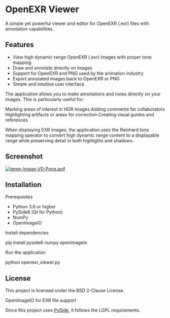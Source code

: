 # OpenEXR Viewer

A simple yet powerful viewer and editor for OpenEXR (.exr) files with annotation capabilities.

## Features

- View high dynamic range OpenEXR (.exr) images with proper tone mapping
- Draw and annotate directly on images
- Support for OpenEXR and PNG used by the animation industry
- Export annotated images back to OpenEXR or PNG
- Simple and intuitive user interface

The application allows you to make annotations and notes directly on your images. This is particularly useful for:

Marking areas of interest in HDR images
Adding comments for collaborators
Highlighting artifacts or areas for correction
Creating visual guides and references

When displaying EXR images, the application uses the Reinhard tone mapping operator to convert high dynamic range content to a displayable range while preserving detail in both highlights and shadows.

## Screenshot

[![temp-Image-V0-Pxnq.avif](https://i.postimg.cc/jq6gbrhm/temp-Image-V0-Pxnq.avif)](https://postimg.cc/bdJHxWW9)

## Installation

Prerequisites

- Python 3.6 or higher
- PySide6 (Qt for Python)
- NumPy
- OpenImageIO

Install dependencies

pip install pyside6 numpy openimageio

Run the application

python openexr_viewer.py

## License

This project is licensed under the BSD 2-Clause License.

OpenImageIO for EXR file support

Since this project uses [PySide](https://doc.qt.io/qtforpython-6/licenses.html), it follows the LGPL requirements.
